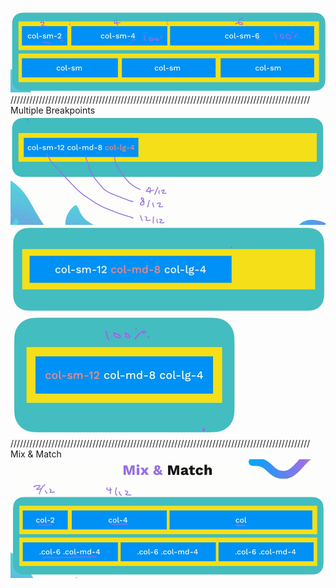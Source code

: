 ![bootstrap breakpoints for screen size ranges](image.png)
///////////////////////////////////////////////////////////////////////////////////////////////
Multiple Breakpoints
![alt text](image-1.png)
![alt text](image-2.png)
![alt text](image-3.png)
///////////////////////////////////////////////////////////////////////////////////////////////
Mix & Match
![alt text](image-4.png)